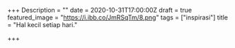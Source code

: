 +++
Description = ""
date = 2020-10-31T17:00:00Z
draft = true
featured_image = "https://i.ibb.co/JmRSqTm/8.png"
tags = ["inspirasi"]
title = "Hal kecil setiap hari."

+++
